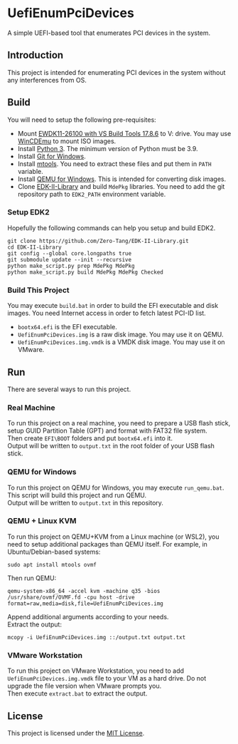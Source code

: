 # UefiEnumPciDevices
A simple UEFI-based tool that enumerates PCI devices in the system.

## Introduction
This project is intended for enumerating PCI devices in the system without any interferences from OS.

## Build
You will need to setup the following pre-requisites:

- Mount [EWDK11-26100 with VS Build Tools 17.8.6](https://learn.microsoft.com/en-us/legal/windows/hardware/enterprise-wdk-license-2022) to V: drive. You may use [WinCDEmu](https://wincdemu.sysprogs.org/download/) to mount ISO images.
- Install [Python 3](https://www.python.org/downloads/windows/). The minimum version of Python must be 3.9.
- Install [Git for Windows](https://git-scm.com/download/win).
- Install [mtools](https://github.com/Zero-Tang/NoirVisor/files/12706542/mtools-4.0.43-bin.zip). You need to extract these files and put them in `PATH` variable.
- Install [QEMU for Windows](https://qemu.weilnetz.de/w64/). This is intended for converting disk images.
- Clone [EDK-II-Library](https://github.com/Zero-Tang/EDK-II-Library) and build `MdePkg` libraries. You need to add the git repository path to `EDK2_PATH` environment variable.

### Setup EDK2
Hopefully the following commands can help you setup and build EDK2.
```
git clone https://github.com/Zero-Tang/EDK-II-Library.git
cd EDK-II-Library
git config --global core.longpaths true
git submodule update --init --recursive
python make_script.py prep MdePkg MdePkg
python make_script.py build MdePkg MdePkg Checked
```

### Build This Project
You may execute `build.bat` in order to build the EFI executable and disk images. You need Internet access in order to fetch latest PCI-ID list.

- `bootx64.efi` is the EFI executable.
- `UefiEnumPciDevices.img` is a raw disk image. You may use it on QEMU.
- `UefiEnumPciDevices.img.vmdk` is a VMDK disk image. You may use it on VMware.

## Run
There are several ways to run this project.

### Real Machine
To run this project on a real machine, you need to prepare a USB flash stick, setup GUID Partition Table (GPT) and format with FAT32 file system. \
Then create `EFI\BOOT` folders and put `bootx64.efi` into it. \
Output will be written to `output.txt` in the root folder of your USB flash stick.

### QEMU for Windows
To run this project on QEMU for Windows, you may execute `run_qemu.bat`. This script will build this project and run QEMU. \
Output will be written to `output.txt` in this repository.

### QEMU + Linux KVM
To run this project on QEMU+KVM from a Linux machine (or WSL2), you need to setup additional packages than QEMU itself. For example, in Ubuntu/Debian-based systems:
```
sudo apt install mtools ovmf
```
Then run QEMU:
```
qemu-system-x86_64 -accel kvm -machine q35 -bios /usr/share/ovmf/OVMF.fd -cpu host -drive format=raw,media=disk,file=UefiEnumPciDevices.img
```
Append additional arguments according to your needs. \
Extract the output:
```
mcopy -i UefiEnumPciDevices.img ::/output.txt output.txt
```

### VMware Workstation
To run this project on VMware Workstation, you need to add `UefiEnumPciDevices.img.vmdk` file to your VM as a hard drive. Do not upgrade the file version when VMware prompts you. \
Then execute `extract.bat` to extract the output.

## License
This project is licensed under the [MIT License](./license.txt).